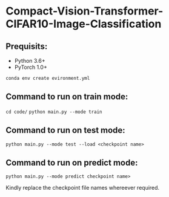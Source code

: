 # Compact-Vision-Transformer-CIFAR10-Image-Classification 

## Prequisits:
- Python 3.6+
- PyTorch 1.0+

`conda env create evironment.yml`

## Command to run on train mode:
`cd code/`
`python main.py --mode train`

## Command to run on test mode:
`python main.py --mode test --load <checkpoint name>`


## Command to run on predict mode:
`python main.py --mode predict checkpoint name>`

Kindly replace the checkpoint file names whereever required.
